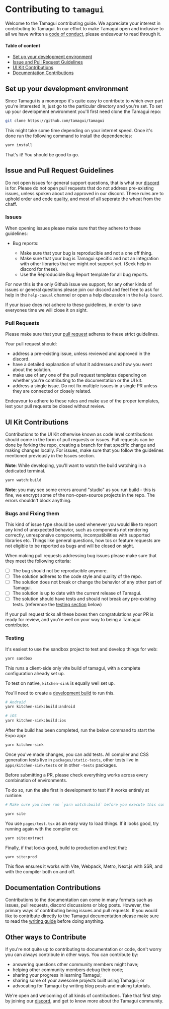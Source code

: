 # Contributing to `tamagui`

Welcome to the Tamagui contributing guide. We appreciate your interest in contributing to Tamagui. In our effort to make Tamagui open and inclusive to all we have written a [code of conduct](#TODO), please endeavour to read through it.

#### Table of content

- [Set up your development environment](#set-up-your-development-environment)
- [Issue and Pull Request Guidelines](#issue-and-pull-request-guidelines)
- [UI Kit Contributions](#ui-kit-contributions)
- [Documentation Contributions](#documentation-contributions)

## Set up your development environment

Since Tamagui is a monorepo it's quite easy to contribute to which ever part you're interested in, just go to the particular directory and you're set. To set up your development environment you'll first need clone the Tamagui repo:

```bash
git clone https://github.com/tamagui/tamagui
```

This might take some time depending on your internet speed. Once it's done run the following command to install the dependencies:

```bash
yarn install
```

That's it! You should be good to go.

## Issue and Pull Request Guidelines

Do not open issues for general support questions, that is what our [discord](https://discord.gg/vhEKmdCZw6) is for. Please do not open pull requests that do not address pre-existing issues, unless spoken about and approved in our discord. These rules are to uphold order and code quality, and most of all seperate the wheat from the chaff.

### Issues

When opening issues please make sure that they adhere to these guidelines:

- Bug reports:

  - Make sure that your bug is reproducible and not a one off thing.
  - Make sure that your bug is Tamagui specific and not an integration with other libraries that we might not support yet. (Seek help in discord for these).
  - Use the Reproducible Bug Report template for all bug reports.

For now this is the only Github issue we support, for any other kinds of issues or general questions please join our discord and feel free to ask for help in the `help-casual` channel or open a help discussion in the `help board`.

If your issue does not adhere to these guidelines, in order to save everyones time we will close it on sight.

### Pull Requests

Please make sure that your [pull request](https://docs.github.com/en/pull-requests/collaborating-with-pull-requests/proposing-changes-to-your-work-with-pull-requests/about-pull-requests) adheres to these strict guidelines.

Your pull request should:

- address a pre-existing issue, unless reviewed and approved in the discord.
- have a detailed explanation of what it addresses and how you went about the solution.
- make use of any one of the pull request templates depending on whether you're contributing to the documentation or the UI kit.
- address a single issue. Do not fix multiple issues in a single PR unless they are connected or closely related.

Endeavour to adhere to these rules and make use of the proper templates, lest your pull requests be closed without review.

## UI Kit Contributions

Contributions to the UI Kit otherwise known as code level contributions should come in the form of pull requests or issues. Pull requests can be done by forking the repo, creating a branch for that specific change and making changes locally. For issues, make sure that you follow the guidelines mentioned previously in the Issues section.

**Note**: While developing, you'll want to watch the build watching in a dedicated terminal.

```bash
yarn watch:build
```

**Note**: you may see some errors around "studio" as you run build - this is fine, we encrypt some of the non-open-source projects in the repo. The errors shouldn't block anything.

### Bugs and Fixing them

This kind of issue type should be used whenever you would like to report any kind of unexpected behavior, such as components not rendering correctly, unresponsive components, incompatibilities with supported libraries etc. Things like general questions, how tos or feature requests are not eligible to be reported as bugs and will be closed on sight.

When making pull requests addressing bug issues please make sure that they meet the following criteria:

- [ ] The bug should not be reproducible anymore.
- [ ] The solution adheres to the code style and quality of the repo.
- [ ] The solution does not break or change the behavior of any other part of Tamagui.
- [ ] The solution is up to date with the current release of Tamagui.
- [ ] The solution should have tests and should not break any pre-existing tests. (reference the [testing section](#testing) below)

If your pull request ticks all these boxes then congratulations your PR is ready for review, and you're well on your way to being a Tamagui contributor.

### Testing

It's easiest to use the sandbox project to test and develop things for web:

```bash
yarn sandbox
```

This runs a client-side only vite build of tamagui, with a complete configuration already set up.

To test on native, `kitchen-sink` is equally well set up.

You'll need to create a [development build](https://docs.expo.dev/develop/development-builds/create-a-build/) to run this.

```bash
# Android
yarn kitchen-sink:build:android

# iOS
yarn kitchen-sink:build:ios
```

After the build has been completed, run the below command to start the Expo app:

```bash
yarn kitchen-sink
```

Once you've made changes, you can add tests. All compiler and CSS generation tests live in `packages/static-tests`, other tests live in `apps/kitchen-sink/tests` or in other `-tests` packages.

Before submitting a PR, please check everything works across every combination of environments.

To do so, run the site first in development to test if it works entirely at runtime:

```bash
# Make sure you have run `yarn watch:build` before you execute this command.

yarn site
```

You use `pages/test.tsx` as an easy way to load things. If it looks good, try running again with the compiler on:

```bash
yarn site:extract
```

Finally, if that looks good, build to production and test that:

```bash
yarn site:prod
```

This flow ensures it works with Vite, Webpack, Metro, Next.js with SSR, and with the compiler both on and off.

## Documentation Contributions

Contributions to the documentation can come in many formats such as issues, pull requests, discord discussions or blog posts. However, the primary ways of contributing being issues and pull requests. If you would like to contribute directly to the Tamagui documentation please make sure to read the [writing guide](#TODO) before doing anything.

## Other ways to Contribute

If you're not quite up to contributing to documentation or code, don't worry you can always contribute in other ways. You can contribute by:

- answering questions other community members might have;
- helping other community members debug their code;
- sharing your progress in learning Tamagui;
- sharing some of your awesome projects built using Tamagui; or
- advocating for Tamagui by writing blog posts and making tutorials.

We're open and welcoming of all kinds of contributions. Take that first step by joining our [discord](https://discord.gg/vhEKmdCZw6), and get to know more about the Tamagui community.
